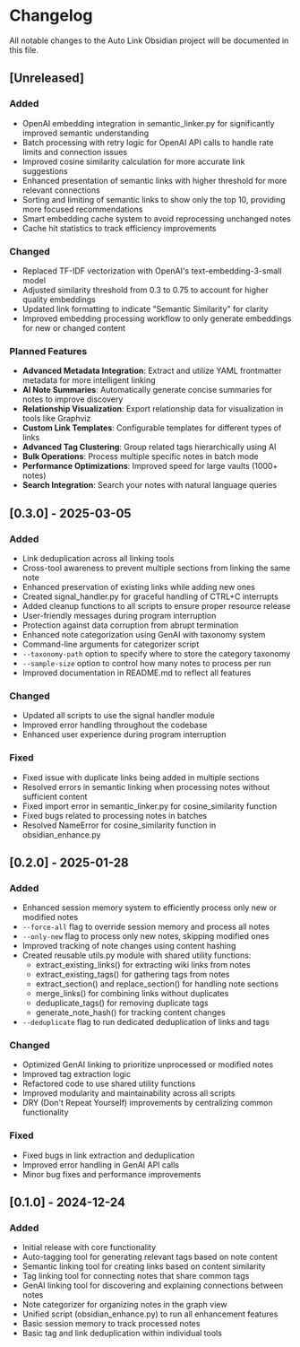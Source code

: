 # Changelog

All notable changes to the Auto Link Obsidian project will be documented in this file.

## [Unreleased]

### Added
- OpenAI embedding integration in semantic_linker.py for significantly improved semantic understanding
- Batch processing with retry logic for OpenAI API calls to handle rate limits and connection issues
- Improved cosine similarity calculation for more accurate link suggestions
- Enhanced presentation of semantic links with higher threshold for more relevant connections
- Sorting and limiting of semantic links to show only the top 10, providing more focused recommendations
- Smart embedding cache system to avoid reprocessing unchanged notes
- Cache hit statistics to track efficiency improvements

### Changed
- Replaced TF-IDF vectorization with OpenAI's text-embedding-3-small model
- Adjusted similarity threshold from 0.3 to 0.75 to account for higher quality embeddings
- Updated link formatting to indicate "Semantic Similarity" for clarity
- Improved embedding processing workflow to only generate embeddings for new or changed content

### Planned Features
- **Advanced Metadata Integration**: Extract and utilize YAML frontmatter metadata for more intelligent linking
- **AI Note Summaries**: Automatically generate concise summaries for notes to improve discovery
- **Relationship Visualization**: Export relationship data for visualization in tools like Graphviz
- **Custom Link Templates**: Configurable templates for different types of links
- **Advanced Tag Clustering**: Group related tags hierarchically using AI
- **Bulk Operations**: Process multiple specific notes in batch mode
- **Performance Optimizations**: Improved speed for large vaults (1000+ notes)
- **Search Integration**: Search your notes with natural language queries

## [0.3.0] - 2025-03-05

### Added
- Link deduplication across all linking tools
- Cross-tool awareness to prevent multiple sections from linking the same note
- Enhanced preservation of existing links while adding new ones
- Created signal_handler.py for graceful handling of CTRL+C interrupts
- Added cleanup functions to all scripts to ensure proper resource release
- User-friendly messages during program interruption
- Protection against data corruption from abrupt termination
- Enhanced note categorization using GenAI with taxonomy system
- Command-line arguments for categorizer script
- `--taxonomy-path` option to specify where to store the category taxonomy
- `--sample-size` option to control how many notes to process per run
- Improved documentation in README.md to reflect all features

### Changed
- Updated all scripts to use the signal handler module
- Improved error handling throughout the codebase
- Enhanced user experience during program interruption

### Fixed
- Fixed issue with duplicate links being added in multiple sections
- Resolved errors in semantic linking when processing notes without sufficient content
- Fixed import error in semantic_linker.py for cosine_similarity function
- Fixed bugs related to processing notes in batches
- Resolved NameError for cosine_similarity function in obsidian_enhance.py

## [0.2.0] - 2025-01-28

### Added
- Enhanced session memory system to efficiently process only new or modified notes
- `--force-all` flag to override session memory and process all notes
- `--only-new` flag to process only new notes, skipping modified ones
- Improved tracking of note changes using content hashing
- Created reusable utils.py module with shared utility functions:
  - extract_existing_links() for extracting wiki links from notes
  - extract_existing_tags() for gathering tags from notes
  - extract_section() and replace_section() for handling note sections
  - merge_links() for combining links without duplicates
  - deduplicate_tags() for removing duplicate tags
  - generate_note_hash() for tracking content changes
- `--deduplicate` flag to run dedicated deduplication of links and tags

### Changed
- Optimized GenAI linking to prioritize unprocessed or modified notes
- Improved tag extraction logic
- Refactored code to use shared utility functions
- Improved modularity and maintainability across all scripts
- DRY (Don't Repeat Yourself) improvements by centralizing common functionality

### Fixed
- Fixed bugs in link extraction and deduplication
- Improved error handling in GenAI API calls
- Minor bug fixes and performance improvements

## [0.1.0] - 2024-12-24

### Added
- Initial release with core functionality
- Auto-tagging tool for generating relevant tags based on note content
- Semantic linking tool for creating links based on content similarity
- Tag linking tool for connecting notes that share common tags
- GenAI linking tool for discovering and explaining connections between notes
- Note categorizer for organizing notes in the graph view
- Unified script (obsidian_enhance.py) to run all enhancement features
- Basic session memory to track processed notes
- Basic tag and link deduplication within individual tools
